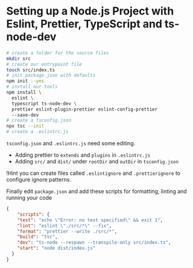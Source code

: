# Setting up a Node.js Project with Eslint, Prettier, TypeScript and ts-node-dev

```bash
# create a folder for the source files
mkdir src
# create our entrypoint file
touch src/index.ts
# init package.json with defaults
npm init --yes
# install our tools
npm install \
  eslint \
  typescript ts-node-dev \
  prettier eslint-plugin-prettier eslint-config-prettier
  --save-dev
# create a tsconfig.json
npx tsc --init
# create a .eslintrc.js
```

`tsconfig.json` and `.eslintrc.js` need some editing.

- Adding prettier to `extends` and `plugins` in `.eslintrc.js`
- Adding `src/` and `dist/` under `rootDir` and `outDir` in `tsconfig.json`


!Hint you can create files called `.eslintignore` and `.prettierignore` to configure ignore patterns.


Finally edit `package.json` and add these scripts for formatting, linting and running your code

```json
{
    "scripts": {
    "test": "echo \"Error: no test specified\" && exit 1",
    "lint": "eslint \"./src/*\" --fix",
    "format": "prettier --write ./src/*",
    "build": "tsc",
    "dev": "ts-node --respawn --transpile-only src/index.ts",
    "start": "node dist/index.js"
  }
}
```
